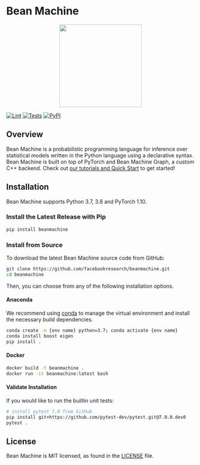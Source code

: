 # Bean Machine
<div align="center">
  <a href="http://beanmachine.org"> <img width="220px" height="220px" src="https://beanmachine.org/img/beanmachine.svg"></a>
</div>

[![Lint](https://github.com/facebookresearch/beanmachine/actions/workflows/lint.yml/badge.svg)](https://github.com/facebookresearch/beanmachine/actions/workflows/lint.yml)
[![Tests](https://github.com/facebookresearch/beanmachine/actions/workflows/test.yml/badge.svg)](https://github.com/facebookresearch/beanmachine/actions/workflows/test.yml)
[![PyPI](https://img.shields.io/pypi/v/beanmachine)](https://pypi.org/project/beanmachine)


## Overview

Bean Machine is a probabilistic programming language for inference over statistical models written in the Python language using a declarative syntax. Bean Machine is built on top of PyTorch and Bean Machine Graph, a custom C++ backend.
Check out [our tutorials and Quick Start](https://beanmachine.org/docs/quickstart) to get started!

## Installation
Bean Machine supports Python 3.7, 3.8 and PyTorch 1.10.

### Install the Latest Release with Pip

```bash
pip install beanmachine
```

### Install from Source

To download the latest Bean Machine source code from GitHub:

```bash
git clone https://github.com/facebookresearch/beanmachine.git
cd beanmachine
```

Then, you can choose from any of the following installation options.

#### Anaconda

We recommend using [conda](https://docs.conda.io/en/latest/) to manage the virtual environment and install the necessary build dependencies.

```bash
conda create -n {env name} python=3.7; conda activate {env name}
conda install boost eigen
pip install .
```

#### Docker

```bash
docker build -t beanmachine .
docker run -it beanmachine:latest bash
```

#### Validate Installation

If you would like to run the builtin unit tests:

```bash
# install pytest 7.0 from GitHub
pip install git+https://github.com/pytest-dev/pytest.git@7.0.0.dev0
pytest .
```

## License
Bean Machine is MIT licensed, as found in the [LICENSE](LICENSE) file.

